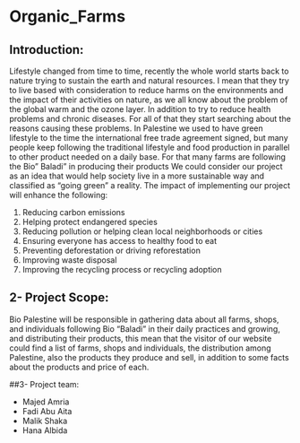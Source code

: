 # Organic_Farms
## Introduction:
Lifestyle changed from time to time, recently the whole world starts back to nature trying to sustain the earth and natural resources.  I mean that they try to live based with consideration to reduce harms on the environments and the impact of their activities on nature, as we all know about the problem of the global warm and the ozone layer. In addition to try to reduce health problems and chronic diseases. For all of that they start searching about the reasons causing these problems. 
In Palestine we used to have green lifestyle to the time the international free trade agreement signed, but many people keep following the traditional lifestyle and food production in parallel to other product needed on a daily base.
 For that many farms are following the Bio” Baladi” in producing their products 
 We could consider our project as an idea that would help society live in a more sustainable way and classified as “going green” a reality. The impact of implementing our project will enhance the following:

1.	Reducing carbon emissions
2.	Helping protect endangered species
3.	Reducing pollution or helping clean local neighborhoods or cities
4.	Ensuring everyone has access to healthy food to eat
5.	Preventing deforestation or driving reforestation
6.	Improving waste disposal
7.	Improving the recycling process or recycling adoption

## 2-	Project Scope:
Bio Palestine will be responsible in gathering data about all farms, shops, and individuals following Bio “Baladi” in their daily practices and growing, and distributing their products, this mean that the visitor of our website could find a list of farms, shops and individuals, the distribution among Palestine, also the products they produce and sell, in addition to some facts about the products and price of each.

##3-	Project team:

*	Majed Amria
*	Fadi Abu Aita
*	Malik Shaka
*	Hana Albida
